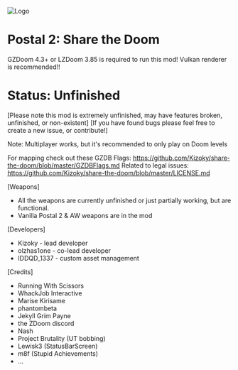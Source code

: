 ![Logo](https://media.moddb.com/images/mods/1/38/37937/STD.2.png)
# Postal 2: Share the Doom

GZDoom 4.3+ or LZDoom 3.85 is required to run this mod! Vulkan renderer is recommended!!

# Status: Unfinished
[Please note this mod is extremely unfinished, may have features broken, unfinished, or non-existent]
[If you have found bugs please feel free to create a new issue, or contribute!]

Note: Multiplayer works, but it's recommended to only play on Doom levels

For mapping check out these GZDB Flags: https://github.com/Kizoky/share-the-doom/blob/master/GZDBFlags.md
Related to legal issues: https://github.com/Kizoky/share-the-doom/blob/master/LICENSE.md

[Weapons]
- All the weapons are currently unfinished or just partially working, but are functional.
- Vanilla Postal 2 & AW weapons are in the mod

[Developers]
- Kizoky - lead developer
- olzhas1one - co-lead developer
- IDDQD_1337 - custom asset management

[Credits]
- Running With Scissors
- WhackJob Interactive
- Marise Kirisame
- phantombeta
- Jekyll Grim Payne
- the ZDoom discord
- Nash
- Project Brutality (UT bobbing)
- Lewisk3 (StatusBarScreen)
- m8f (Stupid Achievements)
- ...
